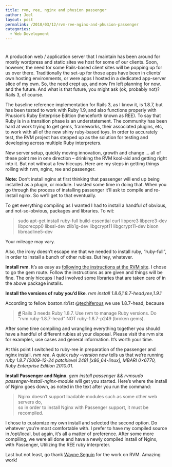 ```yaml
---
title: rvm, ree, nginx and phusion passenger
author: Joel
layout: post
permalink: /2010/03/12/rvm-ree-nginx-and-phusion-passenger
categories:
  - Web Development
---
```

# 

A production web / application server that I maintain has been around for mostly wordpress and static sites we host for some of our clients. Soon, however, the need for some Rails-based client sites will be popping up for us over there. Traditionally the set-up for those apps have been in clients’ own hosting environments, or were apps I hosted in a dedicated app-server slice of my own. So, the need crept up, and now I’m left planning for now, and the future. And what is that future, you might ask (ok, probably not)? Rails 3, of course. 

The baseline reference implementation for Rails 3, as I know it, is 1.8.7, but has been tested to work with Ruby 1.9, and also functions properly with Phusion’s Ruby Enterprise Edition (henceforth known as REE). To say that Ruby is in a transition phase is an understatement. The community has been hard at work trying to get gems, frameworks, their associated plugins, etc, to work with all of the new shiny ruby-based toys. In order to accurately test, the RVM project has stepped up as the solution for testing and developing across multiple Ruby interpreters. 

New server setup, quickly moving innovation, growth and change … all of these point me in one direction – drinking the RVM kool-aid and getting right into it. But not without a few hiccups. Here are my steps in getting things rolling with rvm, nginx, ree and passenger.

**Note:** Don’t install nginx at first thinking that passenger will end up being installed as a plugin, or module. I wasted some time in doing that. When you go through the process of installing passenger it’ll ask to compile and re-install nginx. So we’ll get to that eventually.

To get everything compiling as I wanted I had to install a handful of obvious, and not-so-obvious, packages and libraries. To wit: 

> sudo apt-get install ruby-full build-essential curl libpcre3 libpcre3-dev libpcrecpp0 libssl-dev zlib1g-dev libgcrypt11 libgcrypt11-dev bison libreadline5-dev

Your mileage may vary.

Also, the irony doesn’t escape me that we needed to install ruby, “ruby-full”, in order to install a bunch of other rubies. But hey, whatever.

**Install rvm**. It’s as easy as [following the instructions at the RVM site][1]. I chose to go the gem route. Follow the instructions as are given and things will be fine. The only hiccups I had involved some libraries that are taken care of in the above package installs.

 [1]: http://rvm.beginrescueend.com/rvm/install/

**Install the versions of ruby you’d like**. *rvm install 1.8.6,1.8.7-head,ree,1.9.1*

According to fellow boston.rb’ist @[techiferous][2] we use 1.8.7-head, because

 [2]: http://twitter.com/techiferous

> [#][3] Rails 3 needs Ruby 1.8.7. Use rvm to manage Ruby versions. Do “rvm ruby-1.8.7-head” NOT ruby-1.8.7-p249 (broken gems).

 [3]: http://twitter.com/techiferous/status/8751925362

After some time compiling and wrangling everything together you should have a handful of different rubies at your disposal. Please visit the rvm site for examples, use cases and general information. It’s worth your time. 

At this point I switched to ruby-ree in preparation of the passenger and nginx install. *rvm ree*. A quick *ruby –version* now tells us that we’re running *ruby 1.8.7 (2009-12-24 patchlevel 248) [x86_64-linux], MBARI 0×6770, Ruby Enterprise Edition 2010.01*. 

**Install Passenger and Nginx**. *gem install passenger && rvmsudo passenger-install-nginx-module* will get you started. Here’s where the install of Nginx goes down, as noted in the text after you run the command: 

> Nginx doesn’t support loadable modules such as some other web servers do,  
> so in order to install Nginx with Passenger support, it must be recompiled.

I chose to customize my own install and selected the second option. Do whatever you’re most comfortable with. I prefer to have my compiled source in /opt/local, but again, it’s all a matter of preference. After some more compiling, we were all done and have a newly compiled install of Nginx, with Passenger, Utilizing the REE ruby interpreter.

Last but not least, go thank [Wayne Seguin][4] for the work on RVM. Amazing work!

 [4]: http://twitter.com/wayneeseguin
